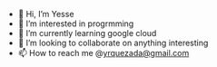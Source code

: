 - 👋 Hi, I’m Yesse
- 👀 I’m interested in progrmming
- 🌱 I’m currently learning google cloud
- 💞️ I’m looking to collaborate on anything interesting
- 📫 How to reach me @yrquezada@gmail.com

<!---
yrdquezada/yrdquezada is a ✨ special ✨ repository because its `README.md` (this file) appears on your GitHub profile.
You can click the Preview link to take a look at your changes.
--->
